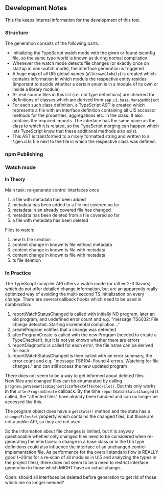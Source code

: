 ## Development Notes

This file keeps internal information for the development of this tool.

### Structure

The generation consists of the following parts:

- Initializing the TypeScript watch mode with the given or found tsconfig file, so the same type world is known as during normal compilation
- Whenever the watch mode detects file changes (or exactly once on startup in non-watch mode), the interface generation is triggered
- A huge map of all UI5 global names (`allKnownGlobals`) is created which contains information in which module the respective entity resides (important to decide whether a certain enum is in a module of its own or inside a library module)
- All real source files in this list (i.e. <i>not</i> type definitions) are checked for definitions of classes which are derived from `sap.ui.base.ManagedObject`
- For each such class definition, a TypeScript AST is created which represents a file with an interface definition containing all UI5 accessor methods for the properties, aggregations etc. in the class. It also contains the required imports. The interface has the same name as the class to which it is related, so the TypeScript merging can happen which lets TypeScript know that these additional methods also exist.
- This AST is transformed to a nicely formatted string and written to a \*.gen.d.ts file next to the file in which the respective class was defined.

### npm Publishing

### Watch mode

#### In Theory

Main task: re-generate control interfaces once

1. a file with metadata has been added
2. metadata has been added to a file not covered so far
3. metadata in an already covered file has changed
4. metadata has been deleted from a file covered so far
5. a file with metadata has been deleted

Files to watch:

1. new ts file creation
2. content change in known ts file without metadata
3. content change in known ts file with metadata
4. content change in known ts file with metadata
5. ts file deletion

### In Practice

The TypeScript compiler API offers a watch mode (or rather 2-3 flavors) which do not offer detailed change information, but are an apparently really optimized way of avoiding the multi-second TS initialization on every change. There are several callback hooks which need to be used in combination:

1.  reportWatchStatusChanged is called with initially NO program, later an old program, and undefined error count and e.g. "message TS6032: File change detected. Starting incremental compilation..."
2.  createProgram notifies that a change was detected
3.  afterProgramCreate is called with the new Program (needed to create a TypeChecker!), but it is not yet known whether there are errors
4.  reportDiagnostic is called for each error; the file name can be derived for each
5.  reportWatchStatusChanged is then called with an error summary, the error count and e.g. "message TS6194: Found 4 errors. Watching for file changes." and can still access the new updated program

There does not seem to be a way to get informed about deleted files.<br>
New files and changed files can be enumerated by calling `program.getSemanticDiagnosticsOfNextAffectedFile()`. But this only works in the `afterProgramCreate` callback. By the time `reportWatchStatusChanged` is called, the "affected files" have already been handled and can no longer be accessed like this.

The program object does have a `getState()` method and the state has a `changedFilesSet` property which contains the changed files, but those are not a public API, so they are not used.

So the information about file changes is limited, but it is anyway questionable whether only changed files need to be considered when re-generating the interfaces: a change in a base class or in the UI5 type definitions could also influence the interface of an unchanged control implementation file. As performance for the overall standard flow is REALLY good (~20ms for a re-scan of all modules in UI5 and analyzing the types in the project files), there does not seem to be a need to restrict interface generation to those which MIGHT have an actual change.

Open: should all interfaces be deleted before generation to get rid of those which are no longer needed?
